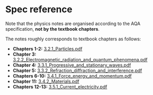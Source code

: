 # Spec reference

Note that the physics notes are organised according to the AQA specification, **not by the textbook chapters**.

The notes roughly corresponds to textbook chapters as follows:

- **Chapters 1-2:** [3.2.1_Particles.pdf](./3.2.1_Particles.pdf)
- **Chapter 3:** [3.2.2_Electromagnetic_radiation_and_quantum_phenomena.pdf](./3.2.2_Electromagnetic_radiation_and_quantum_phenomena.pdf)
- **Chapter 4:** [3.3.1_Progressive_and_stationary_waves.pdf](./3.3.1_Progressive_and_stationary_waves.pdf)
- **Chapter 5:** [3.3.2_Refraction_diffraction_and_interference.pdf](./3.3.2_Refraction_diffraction_and_interference.pdf)
- **Chapters 6-10:** [3.4.1_Force_energy_and_momentum.pdf](./3.4.1_Force_energy_and_momentum.pdf)
- **Chapter 11:** [3.4.2_Materials.pdf](./3.4.2_Materials.pdf)
- **Chapters 12-13:** [3.5.1_Current_electricity.pdf](./3.5.1_Current_electricity.pdf)
